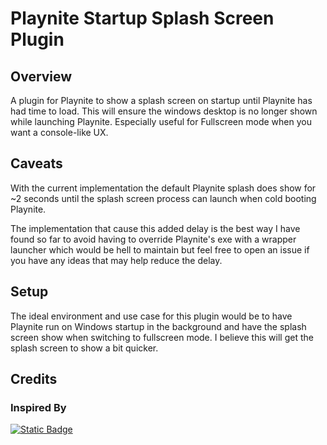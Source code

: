 # Playnite Startup Splash Screen Plugin

## Overview

A plugin for Playnite to show a splash screen on startup until Playnite has had time to load. This will ensure the windows desktop is no longer shown while launching Playnite. Especially useful for Fullscreen mode when you want a console-like UX.

## Caveats

With the current implementation the default Playnite splash does show for ~2 seconds until the splash screen process can launch when cold booting Playnite.

The implementation that cause this added delay is the best way I have found so far to avoid having to override Playnite's exe with a wrapper launcher which would be hell to maintain but feel free to open an issue if you have any ideas that may help reduce the delay.

## Setup

The ideal environment and use case for this plugin would be to have Playnite run on Windows startup in the background and have the splash screen show when switching to fullscreen mode. I believe this will get the splash screen to show a bit quicker.

## Credits

### Inspired By

[![Static Badge](https://img.shields.io/badge/GitHub-tedhinklater%2Fplaynitesplashintro-white?style=for-the-badge&logo=github&logoColor=white&labelColor=black&color=%232e2e2e&link=https%3A%2F%2Fgithub.com%2Ftedhinklater%2Fplaynitesplashintro&link=https%3A%2F%2Fgithub.com%2Ftedhinklater%2Fplaynitesplashintro)](https://github.com/tedhinklater/playnitesplashintro)
